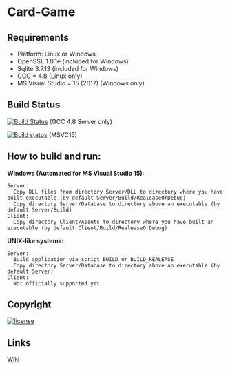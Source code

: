 Card-Game
=========
## Requirements
+ Platform: Linux or Windows
+ OpenSSL 1.0.1e (included for Windows)
+ Sqlite 3.7.13 (included for Windows)
+ GCC = 4.8 (Linux only)
+ MS Visual Studio = 15 (2017) (Windows only)

## Build Status
[![Build Status](https://travis-ci.org/Arcidev/Card-Game.png)](https://travis-ci.org/Arcidev/Card-Game) (GCC 4.8 Server only)

[![Build status](https://ci.appveyor.com/api/projects/status/0610759ka3nks9mb?svg=true)](https://ci.appveyor.com/project/Arcidev/card-game) (MSVC15)

## How to build and run:
  <b>Windows (Automated for MS Visual Studio 15):</b>
  
    Server:
      Copy DLL files from directory Server/DLL to directory where you have built executable (by default Server/Build/RealeaseOrDebug)
      Copy directory Server/Database to directory above an executable (by default Server/Build)
    Client:
      Copy directory Client/Assets to directory where you have built an executable (by default Client/Build/RealeaseOrDebug)
  <b>UNIX-like systems:</b>
  
    Server:
      Build application via script BUILD or BUILD_REALEASE
      Copy directory Server/Database to directory above an executable (by default Server)
    Client:
      Not officially supported yet
      
## Copyright
[![license](https://img.shields.io/github/license/Arcidev/Card-Game.svg?maxAge=2592000?style=plastic)](LICENSE.md)

## Links
[Wiki](https://github.com/Arcidev/Card-Game/wiki)
